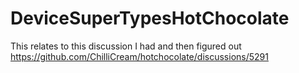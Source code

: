 # DeviceSuperTypesHotChocolate

This relates to this discussion I had and then figured out https://github.com/ChilliCream/hotchocolate/discussions/5291 
